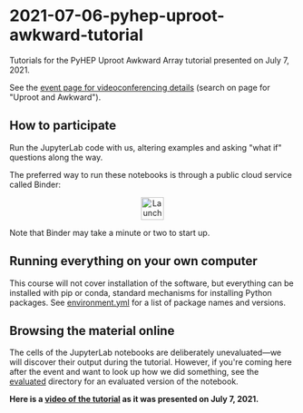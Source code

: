 # 2021-07-06-pyhep-uproot-awkward-tutorial

Tutorials for the PyHEP Uproot Awkward Array tutorial presented on July 7, 2021.

See the [event page for videoconferencing details](https://indico.cern.ch/event/1019958/timetable/#20210705.detailed) (search on page for "Uproot and Awkward").

## How to participate

Run the JupyterLab code with us, altering examples and asking "what if" questions along the way.

The preferred way to run these notebooks is through a public cloud service called Binder:

<p align="center">
  <a href="https://mybinder.org/v2/gh/jpivarski-talks/2021-07-06-pyhep-uproot-awkward-tutorial/v1.2?urlpath=lab/tree/uproot-awkward-tutorial.ipynb">
    <img src="https://mybinder.org/badge_logo.svg" alt="Launch Binder" height="40">
  </a>
</p>

Note that Binder may take a minute or two to start up.

## Running everything on your own computer

This course will not cover installation of the software, but everything can be installed with pip or conda, standard mechanisms for installing Python packages. See [environment.yml](environment.yml) for a list of package names and versions.

## Browsing the material online

The cells of the JupyterLab notebooks are deliberately unevaluated—we will discover their output during the tutorial. However, if you're coming here after the event and want to look up how we did something, see the [evaluated](evaluated) directory for an evaluated version of the notebook.

**Here is a [video of the tutorial](https://youtu.be/s47Nz0h0vcg) as it was presented on July 7, 2021.**
